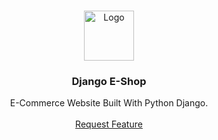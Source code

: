 <br/>
<p align="center">
  <a href="https://github.com/black15/dj-shop ">
    <img src="https://dotmobo.github.io/images/djangopony.png" alt="Logo" width="80" height="80">
  </a>

  <h3 align="center">Django E-Shop</h3>

  <p align="center">
    E-Commerce Website Built With Python Django. 
    <br/>
    <br/>
    <a href="https://github.com/black15/dj-shop /issues">Request Feature</a>
  </p>
</p>
<!--
![Downloads](https://img.shields.io/github/downloads/black15/dj-shop /total) 
![Contributors](https://img.shields.io/github/contributors/black15/dj-shop ?color=dark-green) 

![Issues](https://img.shields.io/github/issues/black15/dj-shop ) 
![License](https://img.shields.io/github/license/black15/dj-shop ) 
-->
## About The Project

![Screen Shot](images/screenshot.png)

In this project i used the following technologies:
***Backend***: Python Djnago (Only).
***Frontend***: Javascript, TailwindCss.

I plan to work on another *e-commerce project* using deferent technologies for both **Backend** & **Frontend** (Hopefuly with a team).

## Getting Started

In order for this website to work in your machine (localhost) follow these steps:

### Prerequisites

* python
* tailwind (npm)

### Installation

1. Clone the repo
```sh
git clone https://github.com/black15/dj-shop.git
cd dj-shop/
```

2. Setup a new python virtual env
```sh
python -m venv venv
source venv/bin/activate
```

3. Install the required python libraries
```sh
pip install -r requirements.txt
```

4. Install and create the config file for TailwindCss
```sh
npm install -D tailwindcss
npx tailwindcss init

python manage.py tailwind install
```

5. Setup SQLite3
```sh
python manage.py migrate
```

6. **Important !** Create Stripe Account and Copy the Secret and Public Key to ***djshop/.env***
```env
STRIPE_SECRET_KEY='YOUR STRIPE SECRET KEY HERE'
STRIPE_PUBLISHABLE_KEY='YOUR STRIPE PUBLIC KEY HERE'
BASE_URL='http://localhost:8000/'
```
7. ***Optional*** Create superuser
```sh
python manage.py createsuperuser
```

## Usage
*Launch 2 Terminals to run both django web server and tailwindcss.*

***Django***
```sh
python manage.py runserver
```
***Tailwind***
```sh
python manage.py tailwind start
```

## Authors

* [Oussama](https://www.facebook.com/unknownkid.18)
